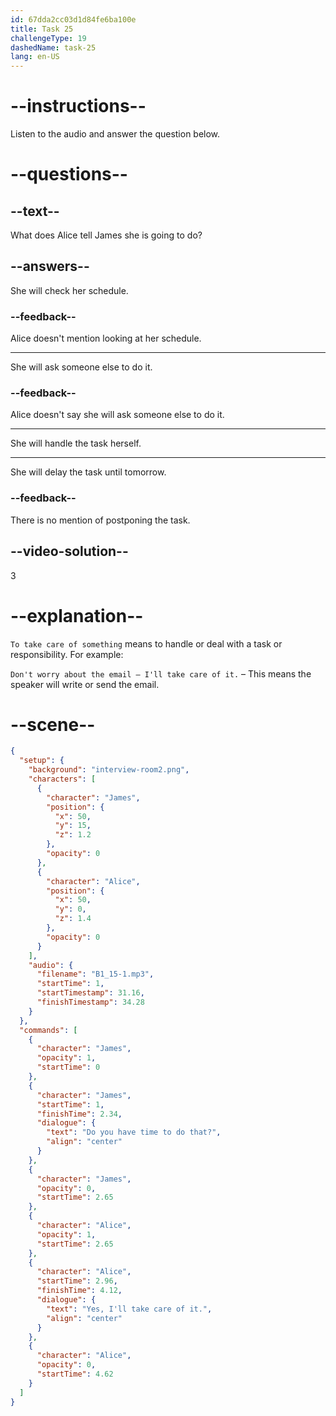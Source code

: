 ```yaml
---
id: 67dda2cc03d1d84fe6ba100e
title: Task 25
challengeType: 19
dashedName: task-25
lang: en-US
---
```


<!-- (Audio) James: Do you have time to do that? Alice: Yes, I'll take care of it. -->

# --instructions--

Listen to the audio and answer the question below.

# --questions--

## --text--

What does Alice tell James she is going to do?

## --answers--

She will check her schedule.

### --feedback--

Alice doesn't mention looking at her schedule.

---

She will ask someone else to do it.

### --feedback--

Alice doesn't say she will ask someone else to do it.

---

She will handle the task herself.

---

She will delay the task until tomorrow.

### --feedback--

There is no mention of postponing the task.

## --video-solution--

3

# --explanation--

`To take care of something` means to handle or deal with a task or responsibility. For example:

`Don't worry about the email — I'll take care of it.` – This means the speaker will write or send the email.

# --scene--

```json
{
  "setup": {
    "background": "interview-room2.png",
    "characters": [
      {
        "character": "James",
        "position": {
          "x": 50,
          "y": 15,
          "z": 1.2
        },
        "opacity": 0
      },
      {
        "character": "Alice",
        "position": {
          "x": 50,
          "y": 0,
          "z": 1.4
        },
        "opacity": 0
      }
    ],
    "audio": {
      "filename": "B1_15-1.mp3",
      "startTime": 1,
      "startTimestamp": 31.16,
      "finishTimestamp": 34.28
    }
  },
  "commands": [
    {
      "character": "James",
      "opacity": 1,
      "startTime": 0
    },
    {
      "character": "James",
      "startTime": 1,
      "finishTime": 2.34,
      "dialogue": {
        "text": "Do you have time to do that?",
        "align": "center"
      }
    },
    {
      "character": "James",
      "opacity": 0,
      "startTime": 2.65
    },
    {
      "character": "Alice",
      "opacity": 1,
      "startTime": 2.65
    },
    {
      "character": "Alice",
      "startTime": 2.96,
      "finishTime": 4.12,
      "dialogue": {
        "text": "Yes, I'll take care of it.",
        "align": "center"
      }
    },
    {
      "character": "Alice",
      "opacity": 0,
      "startTime": 4.62
    }
  ]
}
```
